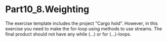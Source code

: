 # Part10_8.Weighting
The exercise template includes the project "Cargo hold". However, in this exercise you need to make the for-loop using methods to use streams. The final product should not have any while (...) or for (...)-loops.

